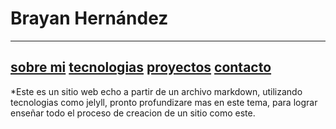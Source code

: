 # Brayan Hernández
-----
[sobre mi](#) [tecnologias](#) [proyectos](#) [contacto](#)
-----
*Este es un sitio web echo a partir de un archivo markdown, utilizando tecnologias como jelyll, pronto profundizare mas en este tema, para lograr enseñar todo el proceso de creacion de un sitio como este.